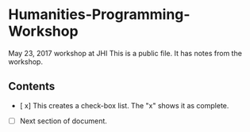 # Humanities-Programming-Workshop
May 23, 2017 workshop at JHI
This is a public file.
It has notes from the workshop. 
## Contents
* [ x]   This creates a check-box list. The "x" shows it as complete.
* [ ] Next section of document.

